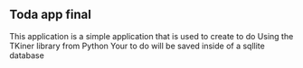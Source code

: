 ## Toda app final 
This application is a simple application that is used to create to do
Using the TKiner library from Python
Your to do will be saved inside of a  sqllite database
